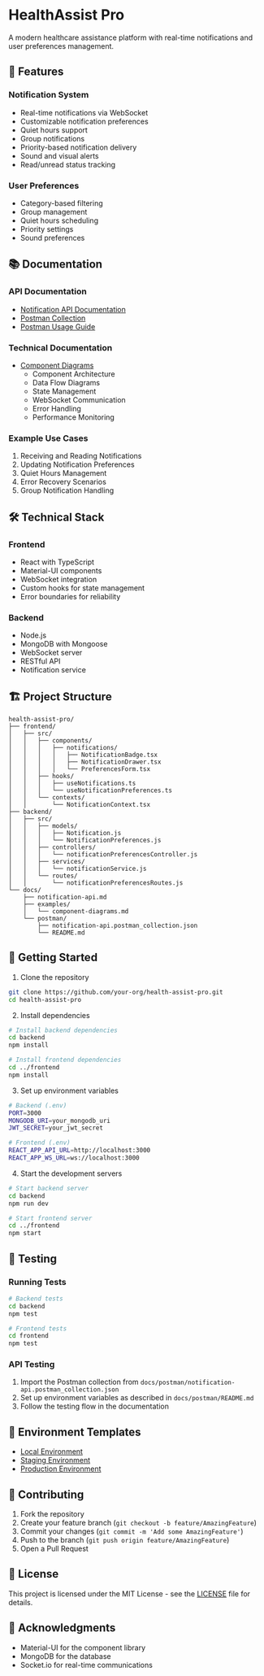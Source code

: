 # HealthAssist Pro

A modern healthcare assistance platform with real-time notifications and user preferences management.

## 🚀 Features

### Notification System
- Real-time notifications via WebSocket
- Customizable notification preferences
- Quiet hours support
- Group notifications
- Priority-based notification delivery
- Sound and visual alerts
- Read/unread status tracking

### User Preferences
- Category-based filtering
- Group management
- Quiet hours scheduling
- Priority settings
- Sound preferences

## 📚 Documentation

### API Documentation
- [Notification API Documentation](docs/notification-api.md)
- [Postman Collection](docs/postman/notification-api.postman_collection.json)
- [Postman Usage Guide](docs/postman/README.md)

### Technical Documentation
- [Component Diagrams](docs/examples/component-diagrams.md)
  - Component Architecture
  - Data Flow Diagrams
  - State Management
  - WebSocket Communication
  - Error Handling
  - Performance Monitoring

### Example Use Cases
1. Receiving and Reading Notifications
2. Updating Notification Preferences
3. Quiet Hours Management
4. Error Recovery Scenarios
5. Group Notification Handling

## 🛠️ Technical Stack

### Frontend
- React with TypeScript
- Material-UI components
- WebSocket integration
- Custom hooks for state management
- Error boundaries for reliability

### Backend
- Node.js
- MongoDB with Mongoose
- WebSocket server
- RESTful API
- Notification service

## 🏗️ Project Structure

```
health-assist-pro/
├── frontend/
│   ├── src/
│   │   ├── components/
│   │   │   ├── notifications/
│   │   │   │   ├── NotificationBadge.tsx
│   │   │   │   ├── NotificationDrawer.tsx
│   │   │   │   └── PreferencesForm.tsx
│   │   ├── hooks/
│   │   │   ├── useNotifications.ts
│   │   │   └── useNotificationPreferences.ts
│   │   └── contexts/
│   │       └── NotificationContext.tsx
├── backend/
│   ├── src/
│   │   ├── models/
│   │   │   ├── Notification.js
│   │   │   └── NotificationPreferences.js
│   │   ├── controllers/
│   │   │   └── notificationPreferencesController.js
│   │   ├── services/
│   │   │   └── notificationService.js
│   │   └── routes/
│   │       └── notificationPreferencesRoutes.js
└── docs/
    ├── notification-api.md
    ├── examples/
    │   └── component-diagrams.md
    └── postman/
        ├── notification-api.postman_collection.json
        └── README.md
```

## 🚦 Getting Started

1. Clone the repository
```bash
git clone https://github.com/your-org/health-assist-pro.git
cd health-assist-pro
```

2. Install dependencies
```bash
# Install backend dependencies
cd backend
npm install

# Install frontend dependencies
cd ../frontend
npm install
```

3. Set up environment variables
```bash
# Backend (.env)
PORT=3000
MONGODB_URI=your_mongodb_uri
JWT_SECRET=your_jwt_secret

# Frontend (.env)
REACT_APP_API_URL=http://localhost:3000
REACT_APP_WS_URL=ws://localhost:3000
```

4. Start the development servers
```bash
# Start backend server
cd backend
npm run dev

# Start frontend server
cd ../frontend
npm start
```

## 🧪 Testing

### Running Tests
```bash
# Backend tests
cd backend
npm test

# Frontend tests
cd frontend
npm test
```

### API Testing
1. Import the Postman collection from `docs/postman/notification-api.postman_collection.json`
2. Set up environment variables as described in `docs/postman/README.md`
3. Follow the testing flow in the documentation

## 📱 Environment Templates

- [Local Environment](docs/postman/environments/local.postman_environment.json)
- [Staging Environment](docs/postman/environments/staging.postman_environment.json)
- [Production Environment](docs/postman/environments/production.postman_environment.json)

## 🤝 Contributing

1. Fork the repository
2. Create your feature branch (`git checkout -b feature/AmazingFeature`)
3. Commit your changes (`git commit -m 'Add some AmazingFeature'`)
4. Push to the branch (`git push origin feature/AmazingFeature`)
5. Open a Pull Request

## 📄 License

This project is licensed under the MIT License - see the [LICENSE](LICENSE) file for details.

## 🙏 Acknowledgments

- Material-UI for the component library
- MongoDB for the database
- Socket.io for real-time communications 